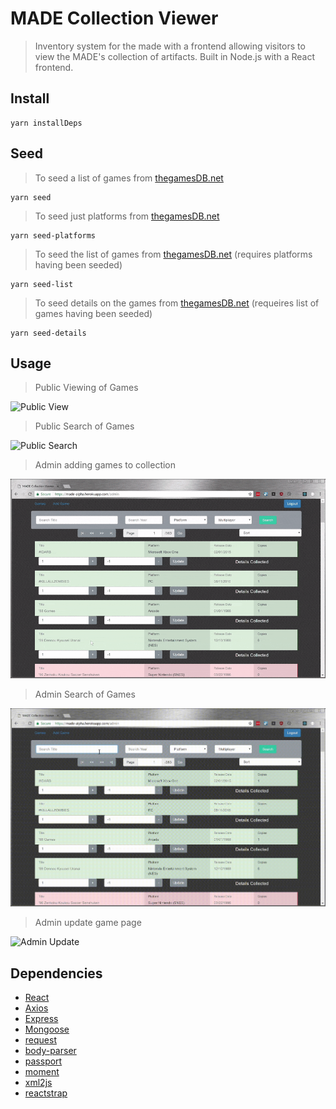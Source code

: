 # MADE Collection Viewer
>Inventory system for the made with a frontend allowing visitors to view the MADE's collection of artifacts. Built in Node.js with a React frontend. 
## Install
```
yarn installDeps
```
## Seed
> To seed a list of games from [thegamesDB.net](http://www.thegamesDB.net)
```
yarn seed
```
>To seed just platforms from [thegamesDB.net](http://www.thegamesDB.net)
```
yarn seed-platforms
```
>To seed the list of games from [thegamesDB.net](http://www.thegamesDB.net) (requires platforms having been seeded)
```
yarn seed-list
```
>To seed details on the games from [thegamesDB.net](http://www.thegamesDB.net) (requeires list of games having been seeded)
```
yarn seed-details
```
## Usage
>Public Viewing of Games

![Public View](./READMEImages/publicView.gif)

>Public Search of Games

![Public Search](./READMEImages/publicSearch.gif)
>Admin adding games to collection

![Admin Collect](./READMEImages/adminCollect.gif)

>Admin Search of Games

![Admin Search](./READMEImages/adminSearch.gif)

>Admin update game page

![Admin Update](./READMEImages/adminDetails.gif)

## Dependencies
* [React](https://reactjs.org/)
* [Axios](https://www.npmjs.com/package/axios)
* [Express](https://expressjs.com/)
* [Mongoose](http://mongoosejs.com/)
* [request](https://www.npmjs.com/package/request)
* [body-parser](https://www.npmjs.com/package/body-parser)
* [passport](http://www.passportjs.org/)
* [moment](http://momentjs.com/)
* [xml2js](https://www.npmjs.com/package/xml2js)
* [reactstrap](http://reactstrap.github.io/)

